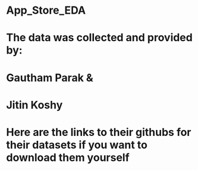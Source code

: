 # App_Store_EDA

# The data was collected and provided by:

# Gautham Parak &

# Jitin Koshy

# Here are the links to their githubs for their datasets if you want to download them yourself

